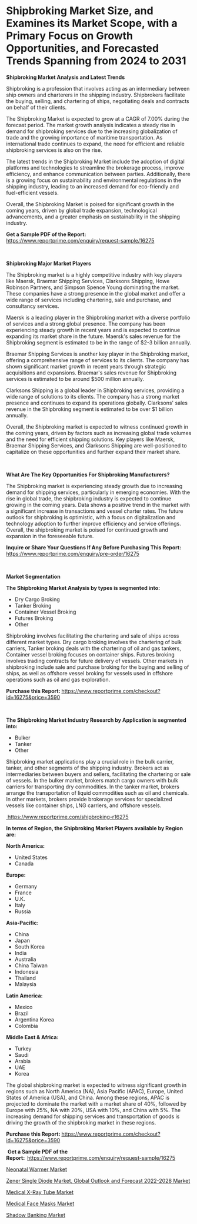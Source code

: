<p><h1>Shipbroking Market Size, and Examines its Market Scope, with a Primary Focus on Growth Opportunities, and Forecasted Trends Spanning from 2024 to 2031</h1></p><p><strong>Shipbroking Market Analysis and Latest Trends</strong></p>
<p><p>Shipbroking is a profession that involves acting as an intermediary between ship owners and charterers in the shipping industry. Shipbrokers facilitate the buying, selling, and chartering of ships, negotiating deals and contracts on behalf of their clients.</p><p>The Shipbroking Market is expected to grow at a CAGR of 7.00% during the forecast period. The market growth analysis indicates a steady rise in demand for shipbroking services due to the increasing globalization of trade and the growing importance of maritime transportation. As international trade continues to expand, the need for efficient and reliable shipbroking services is also on the rise.</p><p>The latest trends in the Shipbroking Market include the adoption of digital platforms and technologies to streamline the brokerage process, improve efficiency, and enhance communication between parties. Additionally, there is a growing focus on sustainability and environmental regulations in the shipping industry, leading to an increased demand for eco-friendly and fuel-efficient vessels.</p><p>Overall, the Shipbroking Market is poised for significant growth in the coming years, driven by global trade expansion, technological advancements, and a greater emphasis on sustainability in the shipping industry.</p></p>
<p><strong>Get a Sample PDF of the Report:&nbsp;</strong> <a href="https://www.reportprime.com/enquiry/request-sample/16275">https://www.reportprime.com/enquiry/request-sample/16275</a></p>
<p>&nbsp;</p>
<p><strong>Shipbroking Major Market Players</strong></p>
<p><p>The Shipbroking market is a highly competitive industry with key players like Maersk, Braemar Shipping Services, Clarksons Shipping, Howe Robinson Partners, and Simpson Spence Young dominating the market. These companies have a strong presence in the global market and offer a wide range of services including chartering, sale and purchase, and consultancy services.</p><p>Maersk is a leading player in the Shipbroking market with a diverse portfolio of services and a strong global presence. The company has been experiencing steady growth in recent years and is expected to continue expanding its market share in the future. Maersk's sales revenue for the Shipbroking segment is estimated to be in the range of $2-3 billion annually.</p><p>Braemar Shipping Services is another key player in the Shipbroking market, offering a comprehensive range of services to its clients. The company has shown significant market growth in recent years through strategic acquisitions and expansions. Braemar's sales revenue for Shipbroking services is estimated to be around $500 million annually.</p><p>Clarksons Shipping is a global leader in Shipbroking services, providing a wide range of solutions to its clients. The company has a strong market presence and continues to expand its operations globally. Clarksons' sales revenue in the Shipbroking segment is estimated to be over $1 billion annually.</p><p>Overall, the Shipbroking market is expected to witness continued growth in the coming years, driven by factors such as increasing global trade volumes and the need for efficient shipping solutions. Key players like Maersk, Braemar Shipping Services, and Clarksons Shipping are well-positioned to capitalize on these opportunities and further expand their market share.</p></p>
<p>&nbsp;</p>
<p><strong>What Are The Key Opportunities For Shipbroking Manufacturers?</strong></p>
<p><p>The Shipbroking market is experiencing steady growth due to increasing demand for shipping services, particularly in emerging economies. With the rise in global trade, the shipbroking industry is expected to continue growing in the coming years. Data shows a positive trend in the market with a significant increase in transactions and vessel charter rates. The future outlook for shipbroking is optimistic, with a focus on digitalization and technology adoption to further improve efficiency and service offerings. Overall, the shipbroking market is poised for continued growth and expansion in the foreseeable future.</p></p>
<p><strong>Inquire or Share Your Questions If Any Before Purchasing This Report:</strong> <a href="https://www.reportprime.com/enquiry/pre-order/16275">https://www.reportprime.com/enquiry/pre-order/16275</a></p>
<p>&nbsp;</p>
<p><strong>Market Segmentation</strong></p>
<p><strong>The Shipbroking Market Analysis by types is segmented into:</strong></p>
<p><ul><li>Dry Cargo Broking</li><li>Tanker Broking</li><li>Container Vessel Broking</li><li>Futures Broking</li><li>Other</li></ul></p>
<p><p>Shipbroking involves facilitating the chartering and sale of ships across different market types. Dry cargo broking involves the chartering of bulk carriers, Tanker broking deals with the chartering of oil and gas tankers, Container vessel broking focuses on container ships. Futures broking involves trading contracts for future delivery of vessels. Other markets in shipbroking include sale and purchase broking for the buying and selling of ships, as well as offshore vessel broking for vessels used in offshore operations such as oil and gas exploration.</p></p>
<p><strong>Purchase this Report:&nbsp;</strong><a href="https://www.reportprime.com/checkout?id=16275&price=3590">https://www.reportprime.com/checkout?id=16275&price=3590</a></p>
<p>&nbsp;</p>
<p><strong>The Shipbroking Market Industry Research by Application is segmented into:</strong></p>
<p><ul><li>Bulker</li><li>Tanker</li><li>Other</li></ul></p>
<p><p>Shipbroking market applications play a crucial role in the bulk carrier, tanker, and other segments of the shipping industry. Brokers act as intermediaries between buyers and sellers, facilitating the chartering or sale of vessels. In the bulker market, brokers match cargo owners with bulk carriers for transporting dry commodities. In the tanker market, brokers arrange the transportation of liquid commodities such as oil and chemicals. In other markets, brokers provide brokerage services for specialized vessels like container ships, LNG carriers, and offshore vessels.</p></p>
<p><a href="https://www.reportprime.com/shipbroking-r16275">&nbsp;https://www.reportprime.com/shipbroking-r16275</a></p>
<p><strong>In terms of Region, the Shipbroking Market Players available by Region are:</strong></p>
<p>
    <p> <strong> North America: </strong>
        <ul>
            <li>United States</li>
            <li>Canada</li>
        </ul>
        </p> 
    <p> <strong> Europe: </strong>
        <ul>
            <li>Germany</li>
            <li>France</li>
            <li>U.K.</li>
            <li>Italy</li>
            <li>Russia</li>
        </ul>
        </p> 
    <p> <strong> Asia-Pacific: </strong>
        <ul>
            <li>China</li>
            <li>Japan</li>
            <li>South Korea</li>
            <li>India</li>
            <li>Australia</li>
            <li>China Taiwan</li>
            <li>Indonesia</li>
            <li>Thailand</li>
            <li>Malaysia</li>
        </ul>
        </p> 
    <p> <strong> Latin America: </strong>
        <ul>
            <li>Mexico</li>
            <li>Brazil</li>
            <li>Argentina Korea</li>
            <li>Colombia</li>
        </ul>
        </p> 
    <p> <strong> Middle East & Africa: </strong>
        <ul>
            <li>Turkey</li>
            <li>Saudi</li>
            <li>Arabia</li>
            <li>UAE</li>
            <li>Korea</li>
        </ul>
    </p>
    </p>
<p><p>The global shipbroking market is expected to witness significant growth in regions such as North America (NA), Asia Pacific (APAC), Europe, United States of America (USA), and China. Among these regions, APAC is projected to dominate the market with a market share of 40%, followed by Europe with 25%, NA with 20%, USA with 10%, and China with 5%. The increasing demand for shipping services and transportation of goods is driving the growth of the shipbroking market in these regions.</p></p>
<p><strong>Purchase this Report: </strong><a href="https://www.reportprime.com/checkout?id=16275&price=3590">https://www.reportprime.com/checkout?id=16275&price=3590</a></p>
<p>&nbsp;<strong>Get a Sample PDF of the Report:&nbsp;&nbsp;</strong><a href="https://www.reportprime.com/enquiry/request-sample/16275">https://www.reportprime.com/enquiry/request-sample/16275</a></p>
<p><strong></strong></p>
<p><p><a href="https://medium.com/@trameciabutler41/insights-into-the-neonatal-warmer-industry-market-financial-status-market-size-and-revenue-2671349d3dc1">Neonatal Warmer Market</a></p><p><a href="https://issuu.com/reportprime-2/docs/zener-single-diode-market-global-ou_0379a4f0d5e485">Zener Single Diode Market, Global Outlook and Forecast 2022-2028 Market</a></p><p><a href="https://medium.com/@trameciabutler41/medical-x-ray-tube-market-research-report-exploring-market-size-and-revenue-analysis-for-medical-c588d86dc96a">Medical X-Ray Tube Market</a></p><p><a href="https://medium.com/@trameciabutler41/medical-face-masks-market-a-global-and-regional-analysis-focus-on-region-country-level-35b440b9f5ad">Medical Face Masks Market</a></p><p><a href="https://github.com/zzflqewx24/Market-Research-Report-List-1/blob/main/shadow-banking-market.md">Shadow Banking Market</a></p></p>
